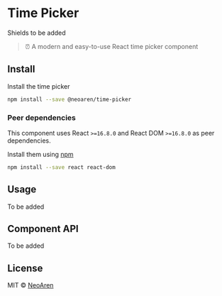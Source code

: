 # Time Picker

Shields to be added

> ⏰ A modern and easy-to-use React time picker component

## Install
Install the time picker
```bash
npm install --save @neoaren/time-picker
```

### Peer dependencies
This component uses React `>=16.8.0` and React DOM `>=16.8.0` as peer dependencies.

Install them using [npm](https://www.npmjs.com/)
```bash
npm install --save react react-dom
```

## Usage

To be added

## Component API

To be added

## License

MIT © [NeoAren](https://github.com/NeoAren)
